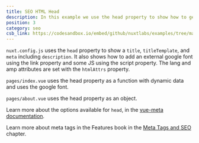 ```yaml
---
title: SEO HTML Head
description: In this example we use the head property to show how to get good SEO.
position: 3
category: seo
csb_link: https://codesandbox.io/embed/github/nuxtlabs/examples/tree/master/seo/seo-html-head?fontsize=14&hidenavigation=1&module=%2Fnuxt.config.js&theme=dark&view=editor
---
```


<example-intro></example-intro>

`nuxt.config.js` uses the `head` property to show a `title`, `titleTemplate`, and `meta` including `description`. It also shows how to add an external google font using the link property and some JS using the script property. The lang and amp attributes are set with the `htmlAttrs` property.

`pages/index.vue` uses the head property as a function with dynamic data and uses the google font.

`pages/about.vue` uses the head property as an object.

<base-alert type="next">

Learn more about the options available for `head`, in the [vue-meta documentation](https://vue-meta.nuxtjs.org/api/#metainfo-properties).

</base-alert>

<base-alert type="next">

Learn more about meta tags in the Features book in the [Meta Tags and SEO](/docs/features/meta-tags-seo) chapter.

</base-alert>

<code-sandbox :src="csb_link"></code-sandbox>
